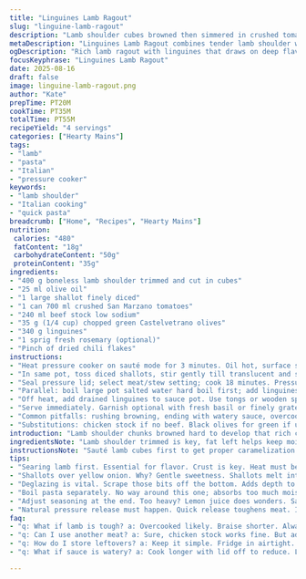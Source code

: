 ```yaml
---
title: "Linguines Lamb Ragout"
slug: "linguine-lamb-ragout"
description: "Lamb shoulder cubes browned then simmered in crushed tomatoes and beef broth with kalamata olives replaced. Cooking done in pressure cooker saves time but watch for aroma cues. Onions softened to sweetness key. Pasta boiled al dente separately then combined with sauce. Olive substitution shifts flavor toward briny depth. Total cooking around 55 minutes with focus on texture and doneness rather than clock."
metaDescription: "Linguines Lamb Ragout combines tender lamb shoulder with crushed tomatoes and olives for a rich Italian dish. Aromas guide cooking."
ogDescription: "Rich lamb ragout with linguines that draws on deep flavors from carefully browned meat. A satisfying Italian dish for any weeknight meal."
focusKeyphrase: "Linguines Lamb Ragout"
date: 2025-08-16
draft: false
image: linguine-lamb-ragout.png
author: "Kate"
prepTime: PT20M
cookTime: PT35M
totalTime: PT55M
recipeYield: "4 servings"
categories: ["Hearty Mains"]
tags:
- "lamb"
- "pasta"
- "Italian"
- "pressure cooker"
keywords:
- "lamb shoulder"
- "Italian cooking"
- "quick pasta"
breadcrumb: ["Home", "Recipes", "Hearty Mains"]
nutrition: 
 calories: "480"
 fatContent: "18g"
 carbohydrateContent: "50g"
 proteinContent: "35g"
ingredients:
- "400 g boneless lamb shoulder trimmed and cut in cubes"
- "25 ml olive oil"
- "1 large shallot finely diced"
- "1 can 700 ml crushed San Marzano tomatoes"
- "240 ml beef stock low sodium"
- "35 g (1/4 cup) chopped green Castelvetrano olives"
- "340 g linguines"
- "1 sprig fresh rosemary (optional)"
- "Pinch of dried chili flakes"
instructions:
- "Heat pressure cooker on sauté mode for 3 minutes. Oil hot, surface shimmering. Toss in lamb cubes, scatter salt & pepper. Let sear without moving for golden crust. Hear faint crackle; meat edges firming. Flip, repeat browning every side. Lamb must caramelize, not steam. Remove meat; set aside."
- "In same pot, toss diced shallots, stir gently till translucent and soft but not brown, about 5 minutes. Aromatic sweet scent rising. Add rosemary sprig now for subtle pine notes and chili flakes for faint heat. Pour in crushed tomatoes and beef stock. Stir, scraping bottom to deglaze browned bits—flavor gold mined here. Return lamb, olives folded in. Check seasoning."
- "Seal pressure lid; select meat/stew setting; cook 18 minutes. Pressure rises, steam hisses—wait but do not rush to open. Let natural release happen for 20 minutes. This finish allows meat fibers to relax, juice redistribute. Sauce thickens, reducing slightly during pressure and slow release. Remove rosemary sprig before serving."
- "Parallel: boil large pot salted water hard boil first; add linguines when vigorously rolling boil happens. Stir regularly, test early; pasta still firm to bite with slight chew—al dente. Usually around 9 minutes, depends on pasta brand. Drain well, do not rinse or pasta loses surface starch that helps sauce cling."
- "Off heat, add drained linguines to sauce pot. Use tongs or wooden spoon to fold thoroughly. Sauce coats every strand lightly yet fully. Taste, adjust salt, pepper or a splash of lemon juice if too heavy. Let sit 2 minutes off heat to marry flavors."
- "Serve immediately. Garnish optional with fresh basil or finely grated hard cheese if dairy tolerated; otherwise a drizzle of extra virgin olive oil brightens."
- "Common pitfalls: rushing browning, ending with watery sauce, overcooked pasta. Fix by controlling heat upfront, remove lid when safe to reduce thickness if needed, and taste pasta early to avoid mush."
- "Substitutions: chicken stock if no beef. Black olives for green if unavailable but adjust salt carefully. Shallots can be yellow onion but slightly more pungent."
introduction: "Lamb shoulder chunks browned hard to develop that rich crust—do not crowd the pan or steam will kill flavor. Shallots in place of onion for gentler sweetness that melts into sauce. Skip the usual black olives and pick bright green Castelvetrano for briny punch not bitterness. Pressure cooker cuts long stew times; watch aroma and natural pressure release for best texture. Pasta cooked al dente separately, drained with care, then folded into sauce to avoid mush. Simple but watch the details—the sauce must cling, lamb must be tender but not falling apart. Sizzle, hiss, and reduction aromas guide timing. Reproducible technique that works in any time crunch or casual weeknight."
ingredientsNote: "Lamb shoulder trimmed is key, fat left helps keep moist but trim bulky chunks for even cooking. Oil must be good quality olive oil; virgin but not extra heavy flavor to not overpower lamb. Shallots chosen over plain onions for their mild aromatic profile that blends well in slow-cooked sauces without harsh edges. Crushed San Marzano tomatoes bring authentic Italian acid-sweetness; can swap canned plum tomatoes but crush them. Beef stock adds body, vegetable stock can substitute for lighter versions though less depth. Slightly salty green Castelvetrano olives add a mild fruity brine; dry black olives usually bring more bitterness – adjust accordingly. Rosemary optional but adds layer of herbaceous pine that wants slow slow cooking to release. Chili flakes bring heat balance without dominating. Linguines standard but tagliatelle or fettuccine can work if easier for you. Ingredient ratios tweaked slightly for proportional balance but adaptable depending on taste or pantry."
instructionsNote: "Sauté lamb cubes first to get proper caramelization not boiling or stewing them. Temperature control the hardest part; too hot burns outside before inside cooks. Using sauté mode on cooker convenient but listen to sizzle and smell cues, aim for golden brown surfaces. Remove lamb before adding aromatics to avoid overcooking and mushy texture. Gentle cooking of shallots important to unlock sweetness but watch carefully so no browning happens, prevent bitterness. Deglazing ensures no stuck bits burnt, key even flavor distribution. Pressure cook timing slightly shorter than traditional braises to prevent over softening. Natural pressure release mandatory, forcing quick pressure release toughens meat fibers. Cook linguines separately—always—because pasta will overcook in sauce or toughen by absorbing too much liquid. Toss cooked pasta hot into sauce to warm through but not finish cooking. Final seasoning adjustment taste critical; balance acidity, salt, and spiciness last step. Garnish optional but a drizzle of fresh olive oil brightens dish. Remember leftovers thicken; add splash of water or stock upon reheating."
tips:
- "Searing lamb first. Essential for flavor. Crust is key. Heat must be right. Not too hot or too low. Caramelize but don’t steam. Listen for the sizzle."
- "Shallots over yellow onion. Why? Gentle sweetness. Shallots melt into sauce. Cook slowly. Aim for translucence, not brown. Brown means bitterness; that won’t work."
- "Deglazing is vital. Scrape those bits off the bottom. Adds depth to sauce. Timing matters here too; don’t let them burn. Flavor without char."
- "Boil pasta separately. No way around this one; absorbs too much moisture if added to sauce. Test early for that al dente bite. Drain quickly but do not rinse."
- "Adjust seasoning at the end. Too heavy? Lemon juice does wonders. Salt brings flavors alive. Important to taste; an under-seasoned dish loses potential."
- "Natural pressure release must happen. Quick release toughens meat. Important to understand texture here. Allow fibers to relax, redistribute juices."
faq:
- "q: What if lamb is tough? a: Overcooked likely. Braise shorter. Always check tenderness before pressure release. Think about leaving it longer or adding liquid."
- "q: Can I use another meat? a: Sure, chicken stock works fine. But adjust seasonings. Pork could also work, but timing varies. Always check texture."
- "q: How do I store leftovers? a: Keep it simple. Fridge in airtight. Can freeze too; use within three months. Gentle reheat on stovetop works best."
- "q: What if sauce is watery? a: Cook longer with lid off to reduce. Learn to check thickness and adjust. Focus on flavors here; consider adding starch."

---
```

